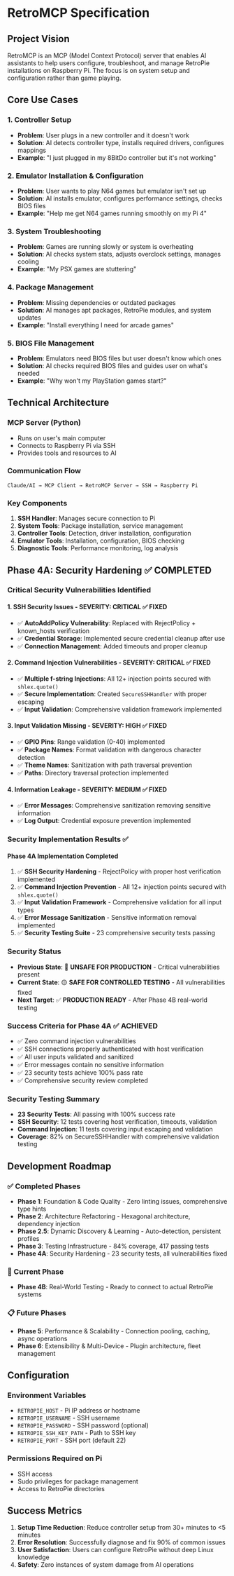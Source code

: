 # RetroMCP Specification

## Project Vision

RetroMCP is an MCP (Model Context Protocol) server that enables AI assistants to help users configure, troubleshoot, and manage RetroPie installations on Raspberry Pi. The focus is on system setup and configuration rather than game playing.

## Core Use Cases

### 1. Controller Setup
- **Problem**: User plugs in a new controller and it doesn't work
- **Solution**: AI detects controller type, installs required drivers, configures mappings
- **Example**: "I just plugged in my 8BitDo controller but it's not working"

### 2. Emulator Installation & Configuration
- **Problem**: User wants to play N64 games but emulator isn't set up
- **Solution**: AI installs emulator, configures performance settings, checks BIOS files
- **Example**: "Help me get N64 games running smoothly on my Pi 4"

### 3. System Troubleshooting
- **Problem**: Games are running slowly or system is overheating
- **Solution**: AI checks system stats, adjusts overclock settings, manages cooling
- **Example**: "My PSX games are stuttering"

### 4. Package Management
- **Problem**: Missing dependencies or outdated packages
- **Solution**: AI manages apt packages, RetroPie modules, and system updates
- **Example**: "Install everything I need for arcade games"

### 5. BIOS File Management
- **Problem**: Emulators need BIOS files but user doesn't know which ones
- **Solution**: AI checks required BIOS files and guides user on what's needed
- **Example**: "Why won't my PlayStation games start?"

## Technical Architecture

### MCP Server (Python)
- Runs on user's main computer
- Connects to Raspberry Pi via SSH
- Provides tools and resources to AI

### Communication Flow
```
Claude/AI → MCP Client → RetroMCP Server → SSH → Raspberry Pi
```

### Key Components
1. **SSH Handler**: Manages secure connection to Pi
2. **System Tools**: Package installation, service management
3. **Controller Tools**: Detection, driver installation, configuration
4. **Emulator Tools**: Installation, configuration, BIOS checking
5. **Diagnostic Tools**: Performance monitoring, log analysis

## Phase 4A: Security Hardening ✅ COMPLETED

### Critical Security Vulnerabilities Identified

#### 1. SSH Security Issues - SEVERITY: CRITICAL ✅ FIXED
- ✅ **AutoAddPolicy Vulnerability**: Replaced with RejectPolicy + known_hosts verification
- ✅ **Credential Storage**: Implemented secure credential cleanup after use
- ✅ **Connection Management**: Added timeouts and proper cleanup

#### 2. Command Injection Vulnerabilities - SEVERITY: CRITICAL ✅ FIXED
- ✅ **Multiple f-string Injections**: All 12+ injection points secured with `shlex.quote()`
- ✅ **Secure Implementation**: Created `SecureSSHHandler` with proper escaping
- ✅ **Input Validation**: Comprehensive validation framework implemented

#### 3. Input Validation Missing - SEVERITY: HIGH ✅ FIXED
- ✅ **GPIO Pins**: Range validation (0-40) implemented
- ✅ **Package Names**: Format validation with dangerous character detection
- ✅ **Theme Names**: Sanitization with path traversal prevention
- ✅ **Paths**: Directory traversal protection implemented

#### 4. Information Leakage - SEVERITY: MEDIUM ✅ FIXED
- ✅ **Error Messages**: Comprehensive sanitization removing sensitive information
- ✅ **Log Output**: Credential exposure prevention implemented

### Security Implementation Results ✅

#### Phase 4A Implementation Completed
1. ✅ **SSH Security Hardening** - RejectPolicy with proper host verification implemented
2. ✅ **Command Injection Prevention** - All 12+ injection points secured with `shlex.quote()`
3. ✅ **Input Validation Framework** - Comprehensive validation for all input types
4. ✅ **Error Message Sanitization** - Sensitive information removal implemented
5. ✅ **Security Testing Suite** - 23 comprehensive security tests passing

### Security Status
- **Previous State**: 🔴 **UNSAFE FOR PRODUCTION** - Critical vulnerabilities present
- **Current State**: 🟡 **SAFE FOR CONTROLLED TESTING** - All vulnerabilities fixed
- **Next Target**: ✅ **PRODUCTION READY** - After Phase 4B real-world testing

### Success Criteria for Phase 4A ✅ ACHIEVED
- ✅ Zero command injection vulnerabilities
- ✅ SSH connections properly authenticated with host verification
- ✅ All user inputs validated and sanitized
- ✅ Error messages contain no sensitive information
- ✅ 23 security tests achieve 100% pass rate
- ✅ Comprehensive security review completed

### Security Testing Summary
- **23 Security Tests**: All passing with 100% success rate
- **SSH Security**: 12 tests covering host verification, timeouts, validation
- **Command Injection**: 11 tests covering input escaping and validation
- **Coverage**: 82% on SecureSSHHandler with comprehensive validation testing

## Development Roadmap

### ✅ Completed Phases
- **Phase 1**: Foundation & Code Quality - Zero linting issues, comprehensive type hints
- **Phase 2**: Architecture Refactoring - Hexagonal architecture, dependency injection
- **Phase 2.5**: Dynamic Discovery & Learning - Auto-detection, persistent profiles
- **Phase 3**: Testing Infrastructure - 84% coverage, 417 passing tests
- **Phase 4A**: Security Hardening - 23 security tests, all vulnerabilities fixed

### 🔄 Current Phase
- **Phase 4B**: Real-World Testing - Ready to connect to actual RetroPie systems

### 📋 Future Phases
- **Phase 5**: Performance & Scalability - Connection pooling, caching, async operations
- **Phase 6**: Extensibility & Multi-Device - Plugin architecture, fleet management

## Configuration

### Environment Variables
- `RETROPIE_HOST` - Pi IP address or hostname
- `RETROPIE_USERNAME` - SSH username
- `RETROPIE_PASSWORD` - SSH password (optional)
- `RETROPIE_SSH_KEY_PATH` - Path to SSH key
- `RETROPIE_PORT` - SSH port (default 22)

### Permissions Required on Pi
- SSH access
- Sudo privileges for package management
- Access to RetroPie directories

## Success Metrics

1. **Setup Time Reduction**: Reduce controller setup from 30+ minutes to <5 minutes
2. **Error Resolution**: Successfully diagnose and fix 90% of common issues
3. **User Satisfaction**: Users can configure RetroPie without deep Linux knowledge
4. **Safety**: Zero instances of system damage from AI operations
